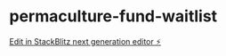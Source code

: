 # permaculture-fund-waitlist

[Edit in StackBlitz next generation editor ⚡️](https://stackblitz.com/~/github.com/serenelion/permaculture-fund-waitlist)
